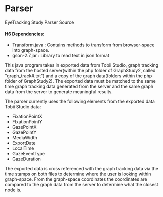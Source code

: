 # Parser
EyeTracking Study Parser Source

#### H6 Dependencies:
 * Transform.java : Contains methods to transform from browser-space into graph-space.
 * gson-2.7.jar : Library to read text in json format

This java program takes in exported data from Tobii Studio, graph tracking data from the hosted server(within the php folder of GraphStudy2, called "graph_track#.txt") and a copy of the graph data(folders within the php folder of GraphStudy2). 
The exported data must be matched to the same time graph tracking data generated from the server and the same graph data from the server to generate meaningful results.

The parser currently uses the following elements from the exported data Tobii Studio data:
 * FixationPointX
 * FIxationPointY
 * GazePointX
 * GazePointY
 * MediaWidth
 * ExportDate
 * LocalTime
 * GazeEventType
 * GazeDuration

The exported data is cross referenced with the graph tracking data via the time stamps on both files to determine where the user is looking within graph-space.
From the graph-space coordinates the coordinates are compared to the graph data from the server to determine what the closest node is.
